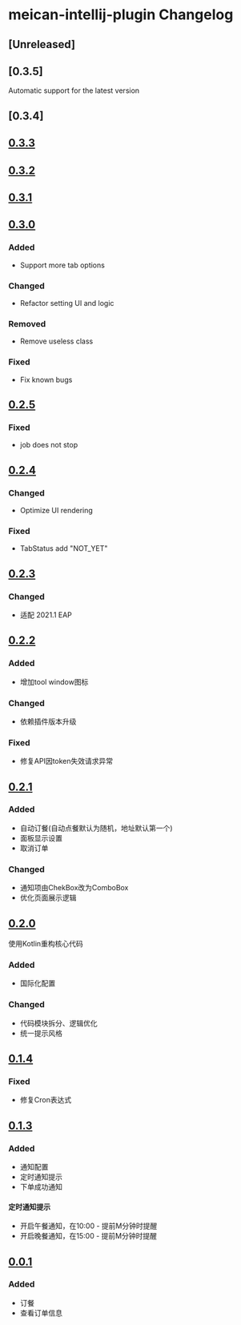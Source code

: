 <!-- Keep a Changelog guide -> https://keepachangelog.com -->

# meican-intellij-plugin Changelog

## [Unreleased]

## [0.3.5]
Automatic support for the latest version

## [0.3.4]

## [0.3.3](https://github.com/motui/meican-intellij-plugin/releases/tag/v0.3.3)

## [0.3.2](https://github.com/motui/meican-intellij-plugin/releases/tag/v0.3.2)

## [0.3.1](https://github.com/motui/meican-intellij-plugin/releases/tag/v0.3.1)

## [0.3.0](https://github.com/motui/meican-intellij-plugin/releases/tag/v0.3.0)
### Added
- Support more tab options

### Changed
- Refactor setting UI and logic

### Removed
- Remove useless class

### Fixed
- Fix known bugs

## [0.2.5](https://github.com/motui/meican-intellij-plugin/releases/tag/v0.2.5)
### Fixed
- job does not stop

## [0.2.4](https://github.com/motui/meican-intellij-plugin/releases/tag/v0.2.4)
### Changed
- Optimize UI rendering

### Fixed
- TabStatus add "NOT_YET"

## [0.2.3](https://github.com/motui/meican-intellij-plugin/releases/tag/v0.2.3)
### Changed
- 适配 2021.1 EAP

## [0.2.2](https://github.com/motui/meican-intellij-plugin/releases/tag/v0.2.2)
### Added
- 增加tool window图标

### Changed
- 依赖插件版本升级

### Fixed
- 修复API因token失效请求异常

## [0.2.1](https://github.com/motui/meican-intellij-plugin/releases/tag/v0.2.1)
### Added
- 自动订餐(自动点餐默认为随机，地址默认第一个)
- 面板显示设置
- 取消订单

### Changed
- 通知项由ChekBox改为ComboBox
- 优化页面展示逻辑

## [0.2.0](https://github.com/motui/meican-intellij-plugin/releases/tag/v0.2.0)

使用Kotlin重构核心代码
### Added
- 国际化配置

### Changed
- 代码模块拆分、逻辑优化
- 统一提示风格

## [0.1.4](https://github.com/motui/meican-intellij-plugin/releases/tag/v0.1.4)
### Fixed
- 修复Cron表达式

## [0.1.3](https://github.com/motui/meican-intellij-plugin/releases/tag/v0.1.3)
### Added
- 通知配置
- 定时通知提示
- 下单成功通知

#### 定时通知提示
- 开启午餐通知，在10:00 - 提前M分钟时提醒
- 开启晚餐通知，在15:00 - 提前M分钟时提醒

## [0.0.1](https://github.com/motui/meican-intellij-plugin/releases/tag/v0.0.1)
### Added
- 订餐
- 查看订单信息